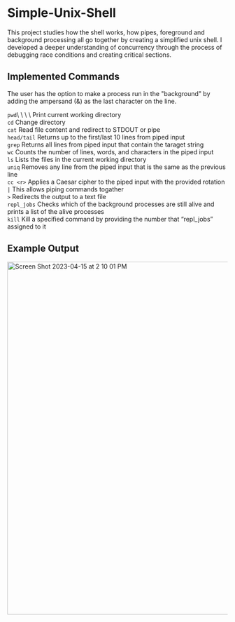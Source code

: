 # Simple-Unix-Shell
This project studies how the shell works, how pipes, foreground and background processing all go together by creating a simplified unix shell. I developed a deeper understanding of concurrency through the process of debugging race conditions and creating critical sections. 

## Implemented Commands
The user has the option to make a process run in the "background" by adding the ampersand (&) as the last character on the line.

```pwd```\ \ \ \ Print current working directory <br />
```cd```        Change directory <br />
```cat```       Read file content and redirect to STDOUT or pipe <br />
```head/tail``` Returns up to the first/last 10 lines from piped input <br />
```grep```      Returns all lines from piped input that contain the taraget string <br />
```wc```        Counts the number of lines, words, and characters in the piped input <br />
```ls```        Lists the files in the current working directory <br />
```uniq```      Removes any line from the piped input that is the same as the previous line <br />
```cc <r>```    Applies a Caesar cipher to the piped input with the provided rotation <r> <br />
```|```         This allows piping commands togather <br />
```>```         Redirects the output to a text file <br />
```repl_jobs``` Checks which of the background processes are still alive and prints a list of the alive processes <br />
```kill```      Kill a specified command by providing the number that “repl_jobs” assigned to it <br />


## Example Output
<img width="805" alt="Screen Shot 2023-04-15 at 2 10 01 PM" src="https://user-images.githubusercontent.com/73949957/232246228-b4178fed-af82-4f0f-836b-055b9afc805f.png">
